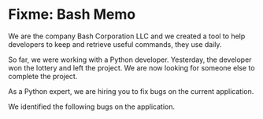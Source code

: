 # Fixme: Bash Memo

We are the company Bash Corporation LLC and we created a tool to help developers to keep and retrieve useful commands, they use daily.

So far, we were working with a Python developer. Yesterday, the developer won the lottery and left the project. We are now looking for someone else to complete the project.

As a Python expert, we are hiring you to fix bugs on the current application.

We identified the following bugs on the application.


